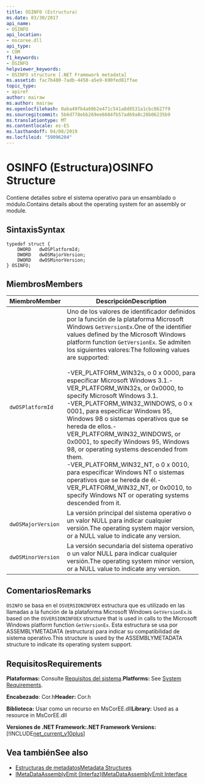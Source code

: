 ```yaml
---
title: OSINFO (Estructura)
ms.date: 03/30/2017
api_name:
- OSINFO
api_location:
- mscoree.dll
api_type:
- COM
f1_keywords:
- OSINFO
helpviewer_keywords:
- OSINFO structure [.NET Framework metadata]
ms.assetid: fac7b480-7adb-4450-a5e9-690fed81ffae
topic_type:
- apiref
author: mairaw
ms.author: mairaw
ms.openlocfilehash: 0aba49fb4a60b2e471c541a8d8531a1cbc8627f9
ms.sourcegitcommit: 5b6d778ebb269ee6684fb57ad69a8c28b06235b9
ms.translationtype: MT
ms.contentlocale: es-ES
ms.lasthandoff: 04/08/2019
ms.locfileid: "59096204"
---
```

# <a name="osinfo-structure"></a><span data-ttu-id="ebff4-102">OSINFO (Estructura)</span><span class="sxs-lookup"><span data-stu-id="ebff4-102">OSINFO Structure</span></span>
<span data-ttu-id="ebff4-103">Contiene detalles sobre el sistema operativo para un ensamblado o módulo.</span><span class="sxs-lookup"><span data-stu-id="ebff4-103">Contains details about the operating system for an assembly or module.</span></span>  
  
## <a name="syntax"></a><span data-ttu-id="ebff4-104">Sintaxis</span><span class="sxs-lookup"><span data-stu-id="ebff4-104">Syntax</span></span>  
  
```  
typedef struct {  
    DWORD   dwOSPlatformId;  
    DWORD   dwOSMajorVersion;   
    DWORD   dwOSMinorVersion;   
} OSINFO;  
```  
  
## <a name="members"></a><span data-ttu-id="ebff4-105">Miembros</span><span class="sxs-lookup"><span data-stu-id="ebff4-105">Members</span></span>  
  
|<span data-ttu-id="ebff4-106">Miembro</span><span class="sxs-lookup"><span data-stu-id="ebff4-106">Member</span></span>|<span data-ttu-id="ebff4-107">Descripción</span><span class="sxs-lookup"><span data-stu-id="ebff4-107">Description</span></span>|  
|------------|-----------------|  
|`dwOSPlatformId`|<span data-ttu-id="ebff4-108">Uno de los valores de identificador definidos por la función de la plataforma Microsoft Windows `GetVersionEx`.</span><span class="sxs-lookup"><span data-stu-id="ebff4-108">One of the identifier values defined by the Microsoft Windows platform function `GetVersionEx`.</span></span> <span data-ttu-id="ebff4-109">Se admiten los siguientes valores:</span><span class="sxs-lookup"><span data-stu-id="ebff4-109">The following values are supported:</span></span><br /><br /> <span data-ttu-id="ebff4-110">-VER_PLATFORM_WIN32s, o 0 x 0000, para especificar Microsoft Windows 3.1.</span><span class="sxs-lookup"><span data-stu-id="ebff4-110">-   VER_PLATFORM_WIN32s, or 0x0000, to specify Microsoft Windows 3.1.</span></span><br /><span data-ttu-id="ebff4-111">-VER_PLATFORM_WIN32_WINDOWS, o 0 x 0001, para especificar Windows 95, Windows 98 o sistemas operativos que se hereda de ellos.</span><span class="sxs-lookup"><span data-stu-id="ebff4-111">-   VER_PLATFORM_WIN32_WINDOWS, or 0x0001, to specify Windows 95, Windows 98, or operating systems descended from them.</span></span><br /><span data-ttu-id="ebff4-112">-VER_PLATFORM_WIN32_NT, o 0 x 0010, para especificar Windows NT o sistemas operativos que se hereda de él.</span><span class="sxs-lookup"><span data-stu-id="ebff4-112">-   VER_PLATFORM_WIN32_NT, or 0x0010, to specify Windows NT or operating systems descended from it.</span></span>|  
|`dwOSMajorVersion`|<span data-ttu-id="ebff4-113">La versión principal del sistema operativo o un valor NULL para indicar cualquier versión.</span><span class="sxs-lookup"><span data-stu-id="ebff4-113">The operating system major version, or a NULL value to indicate any version.</span></span>|  
|`dwOSMinorVersion`|<span data-ttu-id="ebff4-114">La versión secundaria del sistema operativo o un valor NULL para indicar cualquier versión.</span><span class="sxs-lookup"><span data-stu-id="ebff4-114">The operating system minor version, or a NULL value to indicate any version.</span></span>|  
  
## <a name="remarks"></a><span data-ttu-id="ebff4-115">Comentarios</span><span class="sxs-lookup"><span data-stu-id="ebff4-115">Remarks</span></span>  
 `OSINFO` <span data-ttu-id="ebff4-116">se basa en el `OSVERSIONINFOEX` estructura que es utilizado en las llamadas a la función de la plataforma Microsoft Windows `GetVersionEx`.</span><span class="sxs-lookup"><span data-stu-id="ebff4-116">is based on the `OSVERSIONINFOEX` structure that is used in calls to the Microsoft Windows platform function `GetVersionEx`.</span></span> <span data-ttu-id="ebff4-117">Esta estructura se usa por ASSEMBLYMETADATA (estructura) para indicar su compatibilidad de sistema operativo.</span><span class="sxs-lookup"><span data-stu-id="ebff4-117">This structure is used by the ASSEMBLYMETADATA structure to indicate its operating system support.</span></span>  
  
## <a name="requirements"></a><span data-ttu-id="ebff4-118">Requisitos</span><span class="sxs-lookup"><span data-stu-id="ebff4-118">Requirements</span></span>  
 <span data-ttu-id="ebff4-119">**Plataformas:** Consulte [Requisitos del sistema](../../../../docs/framework/get-started/system-requirements.md).</span><span class="sxs-lookup"><span data-stu-id="ebff4-119">**Platforms:** See [System Requirements](../../../../docs/framework/get-started/system-requirements.md).</span></span>  
  
 <span data-ttu-id="ebff4-120">**Encabezado**: Cor.h</span><span class="sxs-lookup"><span data-stu-id="ebff4-120">**Header:** Cor.h</span></span>  
  
 <span data-ttu-id="ebff4-121">**Biblioteca:** Usar como un recurso en MsCorEE.dll</span><span class="sxs-lookup"><span data-stu-id="ebff4-121">**Library:** Used as a resource in MsCorEE.dll</span></span>  
  
 **<span data-ttu-id="ebff4-122">Versiones de .NET Framework:</span><span class="sxs-lookup"><span data-stu-id="ebff4-122">.NET Framework Versions:</span></span>** [!INCLUDE[net_current_v10plus](../../../../includes/net-current-v10plus-md.md)]  
  
## <a name="see-also"></a><span data-ttu-id="ebff4-123">Vea también</span><span class="sxs-lookup"><span data-stu-id="ebff4-123">See also</span></span>

- [<span data-ttu-id="ebff4-124">Estructuras de metadatos</span><span class="sxs-lookup"><span data-stu-id="ebff4-124">Metadata Structures</span></span>](../../../../docs/framework/unmanaged-api/metadata/metadata-structures.md)
- [<span data-ttu-id="ebff4-125">IMetaDataAssemblyEmit (Interfaz)</span><span class="sxs-lookup"><span data-stu-id="ebff4-125">IMetaDataAssemblyEmit Interface</span></span>](../../../../docs/framework/unmanaged-api/metadata/imetadataassemblyemit-interface.md)
